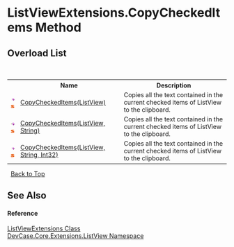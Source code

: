 # ListViewExtensions.CopyCheckedItems Method 
 


## Overload List
&nbsp;<table><tr><th></th><th>Name</th><th>Description</th></tr><tr><td>![Public method](media/pubmethod.gif "Public method")![Static member](media/static.gif "Static member")</td><td><a href="M_DevCase_Core_Extensions_ListView_ListViewExtensions_CopyCheckedItems">CopyCheckedItems(ListView)</a></td><td>
Copies all the text contained in the current checked items of ListView to the clipboard.</td></tr><tr><td>![Public method](media/pubmethod.gif "Public method")![Static member](media/static.gif "Static member")</td><td><a href="M_DevCase_Core_Extensions_ListView_ListViewExtensions_CopyCheckedItems_1">CopyCheckedItems(ListView, String)</a></td><td>
Copies all the text contained in the current checked items of ListView to the clipboard.</td></tr><tr><td>![Public method](media/pubmethod.gif "Public method")![Static member](media/static.gif "Static member")</td><td><a href="M_DevCase_Core_Extensions_ListView_ListViewExtensions_CopyCheckedItems_2">CopyCheckedItems(ListView, String, Int32)</a></td><td>
Copies all the text contained in the current checked items of ListView to the clipboard.</td></tr></table>&nbsp;
<a href="#listviewextensions.copycheckeditems-method">Back to Top</a>

## See Also


#### Reference
<a href="T_DevCase_Core_Extensions_ListView_ListViewExtensions">ListViewExtensions Class</a><br /><a href="N_DevCase_Core_Extensions_ListView">DevCase.Core.Extensions.ListView Namespace</a><br />